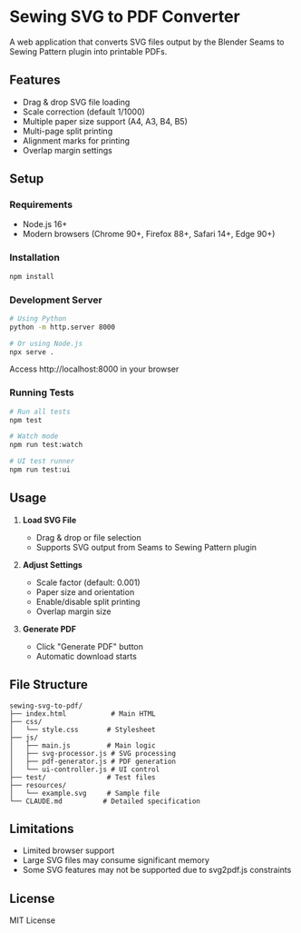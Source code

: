 # Sewing SVG to PDF Converter

A web application that converts SVG files output by the Blender Seams to Sewing Pattern plugin into printable PDFs.

## Features

- Drag & drop SVG file loading
- Scale correction (default 1/1000)
- Multiple paper size support (A4, A3, B4, B5)
- Multi-page split printing
- Alignment marks for printing
- Overlap margin settings

## Setup

### Requirements

- Node.js 16+
- Modern browsers (Chrome 90+, Firefox 88+, Safari 14+, Edge 90+)

### Installation

```bash
npm install
```

### Development Server

```bash
# Using Python
python -m http.server 8000

# Or using Node.js
npx serve .
```

Access http://localhost:8000 in your browser

### Running Tests

```bash
# Run all tests
npm test

# Watch mode
npm run test:watch

# UI test runner
npm run test:ui
```

## Usage

1. **Load SVG File**
   - Drag & drop or file selection
   - Supports SVG output from Seams to Sewing Pattern plugin

2. **Adjust Settings**
   - Scale factor (default: 0.001)
   - Paper size and orientation
   - Enable/disable split printing
   - Overlap margin size

3. **Generate PDF**
   - Click "Generate PDF" button
   - Automatic download starts

## File Structure

```
sewing-svg-to-pdf/
├── index.html           # Main HTML
├── css/
│   └── style.css       # Stylesheet
├── js/
│   ├── main.js         # Main logic
│   ├── svg-processor.js # SVG processing
│   ├── pdf-generator.js # PDF generation
│   └── ui-controller.js # UI control
├── test/               # Test files
├── resources/
│   └── example.svg     # Sample file
└── CLAUDE.md          # Detailed specification
```

## Limitations

- Limited browser support
- Large SVG files may consume significant memory
- Some SVG features may not be supported due to svg2pdf.js constraints

## License

MIT License